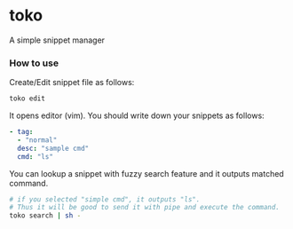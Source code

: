 # toko
A simple snippet manager

### How to use

Create/Edit snippet file as follows:

```sh
toko edit
```

It opens editor (vim). You should write down your snippets as follows:

```.toko.yaml
- tag:
  - "normal"
  desc: "sample cmd"
  cmd: "ls"
```

You can lookup a snippet with fuzzy search feature and it outputs matched command.

```sh
# if you selected "simple cmd", it outputs "ls".
# Thus it will be good to send it with pipe and execute the command.
toko search | sh -
```
